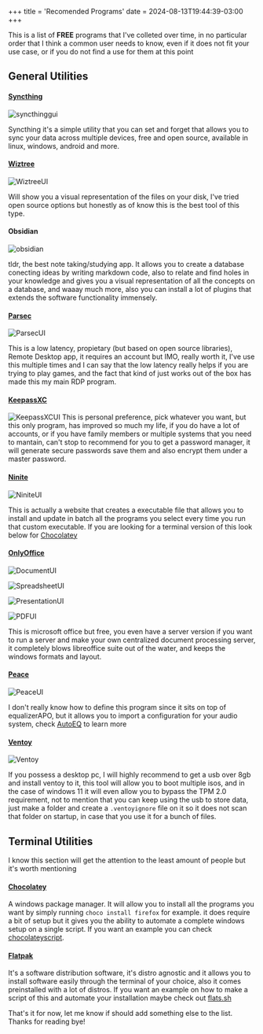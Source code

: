 +++
title = 'Recomended Programs'
date = 2024-08-13T19:44:39-03:00
+++

This is a list of **FREE** programs that I've colleted over time, in no particular order that I think a common user needs to know, even if it does not fit your use case, or if you do not find a use for them at this point 
## General Utilities

#### [Syncthing](https://syncthing.net/)
![syncthinggui](https://docs.syncthing.net/_images/gui1.png)

Syncthing it's a simple utility that you can set and forget that allows you to sync your data across multiple devices, free and open source, available in linux, windows, android and more. 

#### [Wiztree](https://diskanalyzer.com/)
![WiztreeUI](https://antibodysoftware-17031.kxcdn.com/images/wiztree_treeviewwithmap3.webp)

Will show you a visual representation of the files on your disk, I've tried open source options but honestly as of know this is the best tool of this type.

#### Obsidian
![obsidian](../Obsidian.jpg)

tldr, the best note taking/studying app.
It allows you to create a database conecting ideas by writing markdown code, also to relate and find holes in your knowledge and gives you a visual representation of all the concepts on a database, and waaay much more, also you can install a lot of plugins that extends the software functionality immensely.

#### [Parsec](https://parsec.app/)
![ParsecUI](../Parsec.jpg)

This is a low latency, propietary (but based on open source libraries), Remote Desktop app, it requires an account but IMO, really worth it, I've use this multiple times and I can say that the low latency really helps if you are trying to play games, and the fact that kind of just works out of the box has made this my main RDP program.

#### [KeepassXC](https://keepassxc.org/)
![KeepassXCUI](https://keepassxc.org/assets/img/screenshots/database_view.png)
This is personal preference, pick whatever you want, but this only program, has improved so much my life, if you do have a lot of accounts, or if you have family members or multiple systems that you need to mantain, can't stop to recommend for you to get a password manager, 
it will generate secure passwords save them and also encrypt them under a master password.

#### [Ninite](https://ninite.com/)

![NiniteUI](https://ninite.com/static/img/screenshot-d19f898aea36be8dcd93c3af7de4abb0.png)

This is actually a website that creates a executable file that allows you to install and update in batch all the programs you select every time you run that custom executable. 
If you are looking for a terminal version of this look below for [Chocolatey](#chocolatey)

#### [OnlyOffice](https://www.onlyoffice.com/)

![DocumentUI](https://static-www.onlyoffice.com/v9.5.0/images/office-suite/document/header.en.1x.png)

![SpreadsheetUI](../Spreadsheets.jpg)

![PresentationUI](../Presentation.jpg)

![PDFUI](../PDF.jpg)

This is microsoft office but free, you even have a server version if you want to run a server and make your own centralized document processing server, it completely blows libreoffice suite out of the water, and keeps the windows formats and layout.

#### [Peace](https://sourceforge.net/projects/peace-equalizer-apo-extension/) 

![PeaceUI](../Peace.jpg)

I don't really know how to define this program since it sits on top of equalizerAPO, but it allows you to import a configuration for your audio system, check [AutoEQ](https://github.com/jaakkopasanen/AutoEq) to learn more

#### [Ventoy](https://www.ventoy.net/en/index.html) 

![Ventoy](https://www.ventoy.net/static/img/screen/screen_uefi.png)

If you possess a desktop pc, I will highly recommend to get a usb over 8gb and install ventoy to it, this tool will allow you to boot multiple isos, and in the case of windows 11 it will even allow you to bypass the TPM 2.0 requirement, not to mention that you can keep using the usb to store data, just make a folder and create a `.ventoyignore` file on it so it does not scan that folder on startup, in case that you use it for a bunch of files.

## Terminal Utilities

I know this section will get the attention to the least amount of people but it's worth mentioning

#### [Chocolatey](https://chocolatey.org/)
A windows package manager.
It will allow you to install all the programs you want by simply running `choco install firefox` for example.
it does require a bit of setup but it gives you the ability to automate a complete windows setup on a single script. 
If you want an example you can check [chocolateyscript](https://github.com/Liopol2/chocolateyscript).


#### [Flatpak](https://flatpak.org/)
It's a software distribution software, it's distro agnostic and it allows you to install software easily through the terminal of your choice, also it comes preinstalled with a lot of distros.
If you want an example on how to make a script of this and automate your installation maybe check out [flats.sh](https://github.com/Liopol2/flats.sh)

That's it for now, let me know if should add something else to the list. 
Thanks for reading bye!